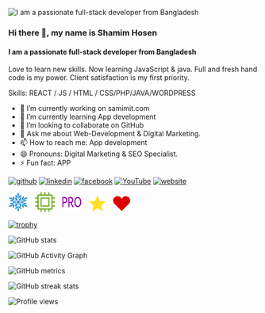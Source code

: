 
![I am a passionate full-stack developer from Bangladesh ](https://scontent.fjsr11-1.fna.fbcdn.net/v/t1.6435-9/240805484_2274446219357445_5251291789870668751_n.png?_nc_cat=103&ccb=1-5&_nc_sid=e3f864&_nc_ohc=-_ABMocTASoAX-YoGB1&_nc_ht=scontent.fjsr11-1.fna&oh=e802cb1bbd928b3b9fbdff2ec8f29997&oe=6170C717)
### Hi there 👋, my name is Shamim Hosen 
#### I am a passionate full-stack developer from Bangladesh 
Love to learn new skills. Now learning JavaScript & java. Full and fresh hand code is my power. Client satisfaction is my first priority.

Skills: REACT / JS / HTML / CSS/PHP/JAVA/WORDPRESS 

- 🔭 I’m currently working on samimit.com 
- 🌱 I’m currently learning App development  
- 👯 I’m looking to collaborate on GitHub  
- 💬 Ask me about Web-Development & Digital Marketing. 
- 📫 How to reach me: App development  
- 😄 Pronouns: Digital Marketing & SEO Specialist. 
- ⚡ Fun fact: APP 


[<img src='https://cdn.jsdelivr.net/npm/simple-icons@3.0.1/icons/github.svg' alt='github' height='40'>](https://github.com/https://github.com/shamimhosenn)  [<img src='https://cdn.jsdelivr.net/npm/simple-icons@3.0.1/icons/linkedin.svg' alt='linkedin' height='40'>](https://www.linkedin.com/in/https://www.linkedin.com/in/shamim-hosen-70073418a//)  [<img src='https://cdn.jsdelivr.net/npm/simple-icons@3.0.1/icons/facebook.svg' alt='facebook' height='40'>](https://www.facebook.com/https://www.facebook.com/seymrezashamim/)  [<img src='https://cdn.jsdelivr.net/npm/simple-icons@3.0.1/icons/youtube.svg' alt='YouTube' height='40'>](https://www.youtube.com/channel/https://www.youtube.com/channel/UCNytrr-N3phwyv9NHS76vFw)  [<img src='https://cdn.jsdelivr.net/npm/simple-icons@3.0.1/icons/icloud.svg' alt='website' height='40'>](https://samimit.com/)  

<a href='https://archiveprogram.github.com/'><img src='https://raw.githubusercontent.com/acervenky/animated-github-badges/master/assets/acbadge.gif' width='40' height='40'></a> <a href='https://docs.github.com/en/developers'><img src='https://raw.githubusercontent.com/acervenky/animated-github-badges/master/assets/devbadge.gif' width='40' height='40'></a> <a href='https://github.com/pricing'><img src='https://raw.githubusercontent.com/acervenky/animated-github-badges/master/assets/pro.gif' width='40' height='40'></a> <a href='https://stars.github.com/'><img src='https://raw.githubusercontent.com/acervenky/animated-github-badges/master/assets/starbadge.gif' width='35' height='35'></a> <a href='https://docs.github.com/en/github/supporting-the-open-source-community-with-github-sponsors'><img src='https://raw.githubusercontent.com/acervenky/animated-github-badges/master/assets/sponsorbadge.gif' width='35' height='35'></a> 

[![trophy](https://github-profile-trophy.vercel.app/?username=https://github.com/shamimhosenn)](https://github.com/ryo-ma/github-profile-trophy)

![GitHub stats](https://github-readme-stats.vercel.app/api?username=https://github.com/shamimhosenn&show_icons=true)  

![GitHub Activity Graph](https://activity-graph.herokuapp.com/graph?username=https://github.com/shamimhosenn)  

![GitHub metrics](https://metrics.lecoq.io/https://github.com/shamimhosenn)  

![GitHub streak stats](https://github-readme-streak-stats.herokuapp.com/?user=https://github.com/shamimhosenn)  

![Profile views](https://gpvc.arturio.dev/https://github.com/shamimhosenn)  
